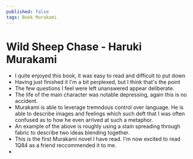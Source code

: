 ```yaml
---
published: false
tags: Book Murakami
---
```


# Wild Sheep Chase - Haruki Murakami

- I quite enjoyed this book, it was easy to read and difficult to put down
- Having just finished it I'm a bit perplexed, but I think that's the point
- The few questions I feel were left unanswered appear deliberate.
- The life of the main character was notable depressing, again this is no accident.
- Murakami is able to leverage tremndous control over language. He is able to describe images and feelings which such deft that I was often confused as to how he even arrived at such a metaphor. 
- An example of the above is roughly using a stain spreading through fabric to describe two ideas blending together. 
- This is the first Murakami novel I have read. I'm now excited to read 1Q84 as a friend reccommended it to me.
- 

